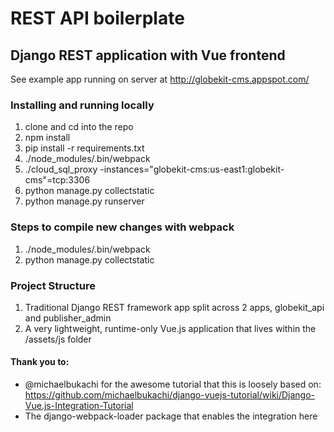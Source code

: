 # REST API boilerplate
## Django REST application with Vue frontend

See example app running on server at http://globekit-cms.appspot.com/

### Installing and running locally

1. clone and cd into the repo
2. npm install
3. pip install -r requirements.txt
4. ./node_modules/.bin/webpack
5. ./cloud_sql_proxy -instances="globekit-cms:us-east1:globekit-cms"=tcp:3306
6. python manage.py collectstatic
7. python manage.py runserver


### Steps to compile new changes with webpack

1. ./node_modules/.bin/webpack
2. python manage.py collectstatic

### Project Structure

1. Traditional Django REST framework app split across 2 apps, globekit_api and publisher_admin
2. A very lightweight, runtime-only Vue.js application that lives within the /assets/js folder


#### Thank you to:
- @michaelbukachi for the awesome tutorial that this is loosely based on: https://github.com/michaelbukachi/django-vuejs-tutorial/wiki/Django-Vue.js-Integration-Tutorial
- The django-webpack-loader package that enables the integration here